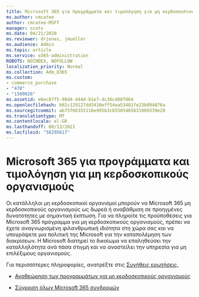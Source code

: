 ```yaml
---
title: Microsoft 365 για προγράμματα και τιμολόγηση για μη κερδοσκοπικούς οργανισμούς
ms.author: cmcatee
author: cmcatee-MSFT
manager: scotv
ms.date: 04/21/2020
ms.reviewer: drjones, jmueller
ms.audience: Admin
ms.topic: article
ms.service: o365-administration
ROBOTS: NOINDEX, NOFOLLOW
localization_priority: Normal
ms.collection: Adm_O365
ms.custom:
- commerce_purchase
- "478"
- "1500026"
ms.assetid: e6ec87f5-98d4-444d-b1e7-dc36cd60f064
ms.openlocfilehash: b92c129127dd3410eff54ea53481fe23b094076a
ms.sourcegitcommit: ab75f66355116e995b3cb5505465b31989339e28
ms.translationtype: MT
ms.contentlocale: el-GR
ms.lasthandoff: 08/13/2021
ms.locfileid: "58295617"
---
```

# <a name="microsoft-365-for-nonprofit-plans-and-pricing"></a>Microsoft 365 για προγράμματα και τιμολόγηση για μη κερδοσκοπικούς οργανισμούς

Οι κατάλληλοι μη κερδοσκοπικοί οργανισμοί μπορούν να Microsoft 365 μη κερδοσκοπικούς οργανισμούς ως δωρεά ή αναβάθμιση σε προηγμένες δυνατότητες με σημαντική έκπτωση. Για να πληροίτε τις προϋποθέσεις για Microsoft 365 [](https://go.microsoft.com/fwlink/p/?LinkID=330253) πρόγραμμα για μη κερδοσκοπικούς οργανισμούς, πρέπει να έχετε αναγνωρισμένη φιλανθρωπική ιδιότητα στη χώρα σας και να υπογράψετε μια πολιτική της Microsoft για την καταπολέμηση των διακρίσεων. Η Microsoft διατηρεί το δικαίωμα να επαληθεύσει την καταλληλότητα ανά πάσα στιγμή και να αναστείλει την υπηρεσία για μη επιλέξιμους οργανισμούς.
  
Για περισσότερες πληροφορίες, ανατρέξτε στις [Συνήθεις ερωτήσεις.](https://products.office.com/nonprofit/office-365-nonprofit)
  
- [Αναθεώρηση των προγραμμάτων για μη κερδοσκοπικούς οργανισμούς](https://products.office.com/nonprofit/office-365-nonprofit-plans-and-pricing?tab=1)

- [Σύγκριση όλων Microsoft 365 συνδρομών](https://products.office.com/business/compare-more-office-365-for-business-plans)
